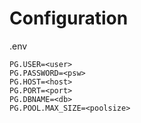 # Configuration

<key>.env</key>

```
PG.USER=<user>
PG.PASSWORD=<psw>
PG.HOST=<host>
PG.PORT=<port>
PG.DBNAME=<db>
PG.POOL.MAX_SIZE=<poolsize>
```
